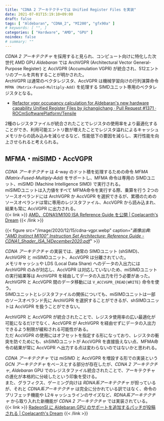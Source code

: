 ```yaml
---
title: "CDNA 2 アーキテクチャでは Unified Register Files を実装"
date: 2021-07-01T15:19:10+09:00
draft: false
tags: [ "Aldebaran", "CDNA_2", "MI200", "gfx90a" ]
# keywords: [ "", ]
categories: [ "Hardware", "AMD", "GPU" ]
noindex: false
# summary: ""
---
```


*CDNA 2 アーキテクチャ* を採用すると見られ、コンピュート向けに特化した次世代 AMD GPU *Aldebaran* では ArchVGPR (Architectural Vector General-Purpose Register) と AccVGPR (Accumulation VGPR) が統合され、512エントリのプールを共有することが明かされた。  
ArchVGPR は通常のベクタレジスタ、AccVGPR は機械学習向けの行列演算命令 `MFMA (Matrix-Fused-Multiply-Add)` を処理する SIMDユニット専用のベクタレジスタとなる。  

 * [Refactor vgpr occupancy calculation for Aldebaran's new hardware capability Unified Register Files by jichangjichang · Pull Request #1371 · ROCmSoftwarePlatform/Tensile](https://github.com/ROCmSoftwarePlatform/Tensile/pull/1371)

2種のレジスタファイルが統合されたことでレジスタの使用率をより最適化することができ、利用可能エントリ数が増えたことでレジスタ溢れによるキャッシュメモリからの読み込みを減らせるなど、性能低下の要因を減らし、実行性能を向上させられると考えられる。  

## MFMA・miSIMD・AccVGPR

*CDNA アーキテクチャ* は 4-way のドット積を処理するための命令 *MFMA (Matrix-Fused-Multiply-Add)* をサポートし、MFMA 命令は専用の SIMDユニット、miSIMD (Machine Intelligence SIMD) で実行される。  
miSIMDユニットは入力値をすべて MFMA命令を実行する際、乗算を行う 2つのソースオペランドには ArchVGPR か AccVGPR を選択できるが、累積のためのソースオペランドは常に専用のレジスタファイル、AccVGPR から読み込まれ、結果も常に AccVGPR に出力される。  
{{< link >}} [AMD、CDNA1/MI100 ISA Reference Guide を公開 | Coelacanth's Dream](/posts/2020/12/15/cdna-isa-doc/) {{< /link >}}

{{< figure src="/image/2020/12/15/cdna-vgpr.webp" caption="<cite>画像出典: [\"AMD Instinct MI100\" Instruction Set Architecture: Reference Guide - CDNA1_Shader_ISA_14December2020.pdf](https://developer.amd.com/wp-content/resources/CDNA1_Shader_ISA_14December2020.pdf)</cite>" >}}

*CDNA アーキテクチャ* の実装では、通常の SIMDユニット (shSIMD)、ArchVGPR と miSIMDユニット、AccVGPR は分離されていた。  
メモリキャッシュや LDS (Local Data Share) へのデータの入出力には ArchVGPR のみが対応し、AccVGPR は対応していないため、miSIMDユニットの実行結果等は ArchVGPR を経由してデータの入出力を行う必要があった。ArchVGPR と AccVGPR 間のデータ移動には `V_ACCVGPR_{READ|WRITE}` 命令を使う。  
SIMDユニットとレジスタファイルの関係についても、miSIMDユニットは一部のソースオペランド先に ArchVGPR を選択することができるが、shSIMDユニットは AccVGPR を扱うことができない。  

ArchVGPR と AccVGPR が統合されたことで、レジスタ使用率の広い最適化が可能になるだけでなく、AccVGPR が ArchVGPR を経由せずにデータの入出力できるよう制限が緩和される可能性がある。  
ただ AccVGPR の使用にはオフセットを指定する形になっており、レジスタの衝突を防ぐためにも、shSIMDユニットが AccVGPR を直接扱えない点、MFMA命令の結果が常に AccVGPR へ出力する点は変わらないのではないかと思われる。  

*CDNA アーキテクチャ* では miSIMD と AccVGPR を増設する形での実装という *GCN アーキテクチャ* をベースとする部分が存在したが、*CDNA 2 アーキテクチャ*, *Aldebaran* GPU でのレジスタファイル統合されたことで、アーキテクチャの進化が本格的に分岐したという印象を受ける。  
また、グラフィクス、ゲーミング向けは *RDNA系アーキテクチャ* が担っているが、それと *CDNA系アーキテクチャ* は完全に分かれている訳ではなく、命令のプリフェッチ機能や L2キャッシュラインのサイズなど、*RDNA系アーキテクチャ* から取り入れた新機能が *CDNA 2 アーキテクチャ* では実装されている。  
{{< link >}} [RadeonSI に Aldebaran GPU のサポートを追加するパッチが投稿される | Coelacanth's Dream](/posts/2021/03/04/aldebaran-umd/#inst-prefetch) {{< /link >}}


